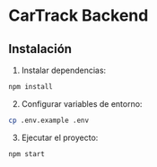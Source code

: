 # CarTrack Backend

## Instalación

1. Instalar dependencias:
```bash
npm install
```

2. Configurar variables de entorno:
```bash
cp .env.example .env
```

3. Ejecutar el proyecto:
```bash
npm start
```